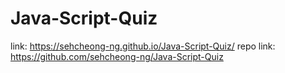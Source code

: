 # Java-Script-Quiz

link: https://sehcheong-ng.github.io/Java-Script-Quiz/
repo link: https://github.com/sehcheong-ng/Java-Script-Quiz
